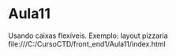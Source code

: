 # Aula11
Usando caixas flexíveis. Exemplo: layout pizzaria
file:///C:/CursoCTD/front_end1/Aula11/index.html
